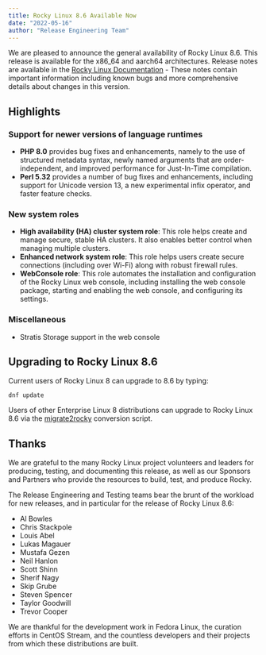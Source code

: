 ```yaml
---
title: Rocky Linux 8.6 Available Now
date: "2022-05-16"
author: "Release Engineering Team"
---
```


We are pleased to announce the general availability of Rocky Linux 8.6. This
release is available for the x86_64 and aarch64 architectures. Release notes
are available in the [Rocky Linux Documentation](https://docs.rockylinux.org/release_notes/8_6) - These notes contain important
information including known bugs and more comprehensive details about changes
in this version.

## Highlights

### Support for newer versions of language runtimes

- **PHP 8.0** provides bug fixes and enhancements, namely to the use of structured
  metadata syntax, newly named arguments that are order-independent, and
  improved performance for Just-In-Time compilation.
- **Perl 5.32** provides a number of bug fixes and enhancements, including support
  for Unicode version 13, a new experimental infix operator, and faster feature
  checks.

### New system roles

- **High availability (HA) cluster system role**: This role helps create and manage
  secure, stable HA clusters. It also enables better control when managing
  multiple clusters.
- **Enhanced network system role**: This role helps users create secure connections
  (including over Wi-Fi) along with robust firewall rules.
- **WebConsole role**: This role automates the installation and configuration of
  the Rocky Linux web console, including installing the web console package,
  starting and enabling the web console, and configuring its settings.

### Miscellaneous

- Stratis Storage support in the web console

## Upgrading to Rocky Linux 8.6

Current users of Rocky Linux 8 can upgrade to 8.6 by typing:

```
dnf update
```

Users of other Enterprise Linux 8 distributions can upgrade to Rocky Linux 8.6
via the [migrate2rocky](https://github.com/rocky-linux/rocky-tools/tree/main/migrate2rocky) conversion script.

## Thanks

We are grateful to the many Rocky Linux project volunteers and leaders for
producing, testing, and documenting this release, as well as our Sponsors and
Partners who provide the resources to build, test, and produce Rocky.

The Release Engineering and Testing teams bear the brunt of the workload for
new releases, and in particular for the release of Rocky Linux 8.6:

- Al Bowles
- Chris Stackpole
- Louis Abel
- Lukas Magauer
- Mustafa Gezen
- Neil Hanlon
- Scott Shinn
- Sherif Nagy
- Skip Grube
- Steven Spencer
- Taylor Goodwill
- Trevor Cooper

We are thankful for the development work in Fedora Linux, the curation efforts
in CentOS Stream, and the countless developers and their projects from which
these distributions are built.
